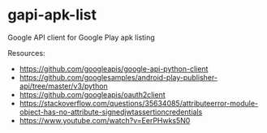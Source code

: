 # gapi-apk-list
Google API client for Google Play apk listing

Resources:
- https://github.com/googleapis/google-api-python-client
- https://github.com/googlesamples/android-play-publisher-api/tree/master/v3/python
- https://github.com/googleapis/oauth2client
- https://stackoverflow.com/questions/35634085/attributeerror-module-object-has-no-attribute-signedjwtassertioncredentials
- https://www.youtube.com/watch?v=EerPHwks5N0
